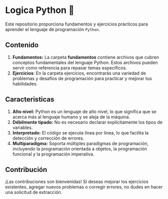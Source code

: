 # Logica Python 🐍

Este repositorio proporciona fundamentos y ejercicios prácticos para aprender el lenguaje de programación `Python`.

## Contenido

1. **Fundamentos:** La carpeta **fundamentos** contiene archivos que cubren conceptos fundamentales del lenguaje Python. Estos archivos pueden servir como referencia para repasar temas específicos.
2. **Ejercicios**: En la carpeta ejercicios, encontrarás una variedad de problemas y desafíos de programación para practicar y mejorar tus habilidades.

## Caracteristicas

1. **Alto nivel:** Python es un lenguaje de alto nivel, lo que significa que se acerca más al lenguaje humano y se aleja de la máquina.
2. **Débilmente tipado:** No es necesario declarar explícitamente los tipos de variables.
3. **Interpretado:** El código se ejecuta línea por línea, lo que facilita la detección y corrección de errores.
4. **Multiparadigma:** Soporta múltiples paradigmas de programación, incluyendo la programación orientada a objetos, la programación funcional y la programación imperativa.

## Contribución

¡Las contribuciones son bienvenidas! Si deseas mejorar los ejercicios existentes, agregar nuevos problemas o corregir errores, no dudes en hacer una solicitud de extracción.
